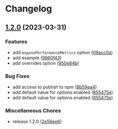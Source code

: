 # Changelog

## [1.2.0](https://github.com/iamelevich/opossum-prometheus/compare/v1.2.0...v1.2.0) (2023-03-31)


### Features

* add `exposePerformanceMetrics` option ([09acc0a](https://github.com/iamelevich/opossum-prometheus/commit/09acc0a5835ed2282f5395c9d84a30bc6f393e4e))
* add example ([9860f43](https://github.com/iamelevich/opossum-prometheus/commit/9860f43160da995226403ffb6806654b21851934))
* add overrides option ([950e84b](https://github.com/iamelevich/opossum-prometheus/commit/950e84b5fb9dab1ab24074010259b4ca39c1bbdb))


### Bug Fixes

* add access to publish to npm ([8b59ea4](https://github.com/iamelevich/opossum-prometheus/commit/8b59ea44c46248cdc21f628619b5a14d188a9130))
* add default value for options.enabled ([855475e](https://github.com/iamelevich/opossum-prometheus/commit/855475e396c87bbe385f254a00490df607c1db69))
* add default value for options.enabled ([855475e](https://github.com/iamelevich/opossum-prometheus/commit/855475e396c87bbe385f254a00490df607c1db69))


### Miscellaneous Chores

* release 1.2.0 ([2e56ee6](https://github.com/iamelevich/opossum-prometheus/commit/2e56ee6c066d29983c7d1ad69d9f6273a164317d))
